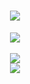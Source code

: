 <!-- 动态打字效果 -->
<h1 align="center">
  <a href="">
    <img src="https://readme-typing-svg.herokuapp.com/?lines=console.log(%22Hello%2C%20GU0RORY1!%22);&color=%23325928">
  </a>
</h1> 
<!-- 敲代码的图片 -->
<div align="center" ><img order-radius="100px" src="https://cdn.jsdelivr.net/gh/sun0225SUN/photos/images/202108300019556.gif"/></div>
<br>
<div align="center"><img src="https://github-readme-stats.vercel.app/api?username=GU0FORY1" /></div>
<div align="center"><img src="https://cdn.jsdelivr.net/gh/sun0225SUN/sun0225SUN/assets/github-contribution-grid-snake.svg" /></div>

